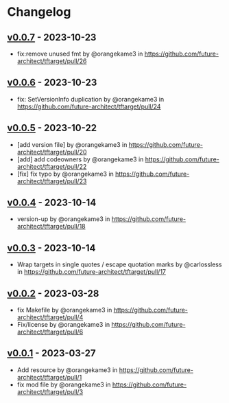 # Changelog

## [v0.0.7](https://github.com/future-architect/tftarget/compare/v0.0.6...v0.0.7) - 2023-10-23
- fix:remove unused fmt by @orangekame3 in https://github.com/future-architect/tftarget/pull/26

## [v0.0.6](https://github.com/future-architect/tftarget/compare/v0.0.5...v0.0.6) - 2023-10-23
- fix: SetVersionInfo duplication by @orangekame3 in https://github.com/future-architect/tftarget/pull/24

## [v0.0.5](https://github.com/future-architect/tftarget/compare/v0.0.4...v0.0.5) - 2023-10-22
- [add version file] by @orangekame3 in https://github.com/future-architect/tftarget/pull/20
- [add] add codeowners by @orangekame3 in https://github.com/future-architect/tftarget/pull/22
- [fix] fix typo by @orangekame3 in https://github.com/future-architect/tftarget/pull/23

## [v0.0.4](https://github.com/future-architect/tftarget/compare/v0.0.3...v0.0.4) - 2023-10-14
- version-up by @orangekame3 in https://github.com/future-architect/tftarget/pull/18

## [v0.0.3](https://github.com/future-architect/tftarget/compare/v0.0.2...v0.0.3) - 2023-10-14
- Wrap targets in single quotes / escape quotation marks by @carlossless in https://github.com/future-architect/tftarget/pull/17

## [v0.0.2](https://github.com/future-architect/tftarget/compare/v0.0.1...v0.0.2) - 2023-03-28
- fix Makefile by @orangekame3 in https://github.com/future-architect/tftarget/pull/4
- Fix/license by @orangekame3 in https://github.com/future-architect/tftarget/pull/6

## [v0.0.1](https://github.com/future-architect/tftarget/commits/v0.0.1) - 2023-03-27
- Add resource by @orangekame3 in https://github.com/future-architect/tftarget/pull/1
- fix mod file by @orangekame3 in https://github.com/future-architect/tftarget/pull/3
